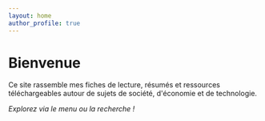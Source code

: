 ```yaml
---
layout: home
author_profile: true
---
```


# Bienvenue

Ce site rassemble mes fiches de lecture, résumés et ressources téléchargeables autour de sujets de société, d'économie et de technologie.

*Explorez via le menu ou la recherche !*
